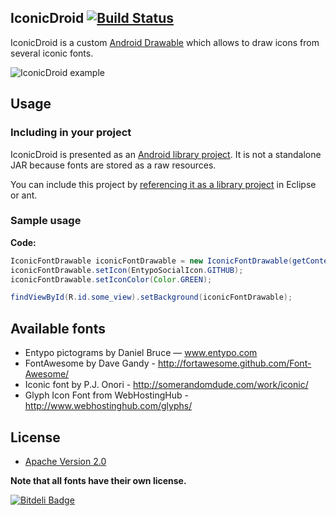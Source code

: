 ## IconicDroid [![Build Status](https://travis-ci.org/atermenji/IconicDroid.png)](https://travis-ci.org/atermenji/IconicDroid)

IconicDroid is a custom [Android Drawable](http://developer.android.com/reference/android/graphics/drawable/Drawable.html) which allows to draw icons from several iconic fonts.

![IconicDroid example](http://habrastorage.org/storage2/b8f/243/d96/b8f243d96a656f3b94e2ee6e5d36f8f9.png?raw=true)
 
## Usage

### Including in your project
	
IconicDroid is presented as an [Android library project](http://developer.android.com/guide/developing/projects/projects-eclipse.html). 
It is not a standalone JAR because fonts are stored as a raw resources.

You can include this project by [referencing it as a library project](http://developer.android.com/guide/developing/projects/projects-eclipse.html#ReferencingLibraryProject) in Eclipse or ant.

### Sample usage
**Code:**
```java
IconicFontDrawable iconicFontDrawable = new IconicFontDrawable(getContext());
iconicFontDrawable.setIcon(EntypoSocialIcon.GITHUB);
iconicFontDrawable.setIconColor(Color.GREEN);

findViewById(R.id.some_view).setBackground(iconicFontDrawable);
```

## Available fonts
	
 - Entypo pictograms by Daniel Bruce — www.entypo.com
 - FontAwesome by Dave Gandy - http://fortawesome.github.com/Font-Awesome/
 - Iconic font by P.J. Onori - http://somerandomdude.com/work/iconic/
 - Glyph Icon Font from WebHostingHub - http://www.webhostinghub.com/glyphs/

## License

* [Apache Version 2.0](http://www.apache.org/licenses/LICENSE-2.0.html)

**Note that all fonts have their own license.**



[![Bitdeli Badge](https://d2weczhvl823v0.cloudfront.net/atermenji/iconicdroid/trend.png)](https://bitdeli.com/free "Bitdeli Badge")

